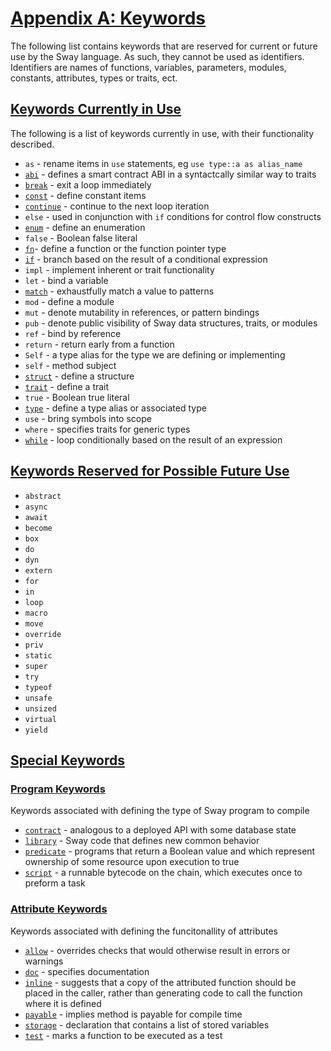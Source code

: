 # [Appendix A: Keywords](#appendix-a-keywords)

The following list contains keywords that are reserved for current or
future use by the Sway language. As such, they cannot be used as
identifiers. Identifiers are names of functions, variables,
parameters, modules, constants, attributes, types or
traits, ect.

## [Keywords Currently in Use](#keywords-currently-in-use)

The following is a list of keywords currently in use, with their
functionality described.

- `as` - rename items in `use` statements, eg `use type::a as alias_name`
- [`abi`](https://fuellabs.github.io/sway/master/book/sway-program-types/smart_contracts.html#the-abi-declaration) - defines a smart contract ABI in a syntactcally similar way to traits
- [`break`](https://fuellabs.github.io/sway/v0.44.0/book/basics/control_flow.html#break-and-continue) - exit a loop immediately
- [`const`](https://fuellabs.github.io/sway/v0.44.0/book/basics/constants.html) - define constant items
- [`continue`](https://fuellabs.github.io/sway/v0.44.0/book/basics/control_flow.html#break-and-continue) - continue to the next loop iteration
- `else` - used in conjunction with `if` conditions for control flow constructs
- [`enum`](https://fuellabs.github.io/sway/v0.44.0/book/basics/structs_tuples_and_enums.html#enums) - define an enumeration
- `false` - Boolean false literal
- [`fn`](https://fuellabs.github.io/sway/master/book/basics/functions.html)- define a function or the function pointer type
- [`if`](https://fuellabs.github.io/sway/v0.44.0/book/basics/control_flow.html#if-expressions) - branch based on the result of a conditional expression
- `impl` - implement inherent or trait functionality
- `let` - bind a variable
- [`match`](https://fuellabs.github.io/sway/v0.44.0/book/basics/control_flow.html#match-expressions) - exhaustfully match a value to patterns
- `mod` - define a module
- `mut` - denote mutability in references, or pattern bindings
- `pub` - denote public visibility of Sway data structures, traits, or modules
- `ref` - bind by reference
- `return` - return early from a function
- `Self` - a type alias for the type we are defining or implementing
- `self` - method subject
- [`struct`](https://fuellabs.github.io/sway/v0.44.0/book/basics/structs_tuples_and_enums.html#structs) - define a structure
- [`trait`](https://fuellabs.github.io/sway/master/book/advanced/traits.html#declaring-a-trait) - define a trait
- `true` - Boolean true literal
- [`type`](https://fuellabs.github.io/sway/master/book/advanced/advanced_types.html?search=#creating-type-synonyms-with-type-aliases) - define a type alias or associated type
- `use` - bring symbols into scope
- `where` - specifies traits for generic types
- [`while`](https://fuellabs.github.io/sway/v0.44.0/book/basics/control_flow.html#while) - loop conditionally based on the result of an expression

## [Keywords Reserved for Possible Future Use](#keywords-reserved-for-possible-future-use)

- `abstract`
- `async`
- `await`
- `become`
- `box`
- `do`
- `dyn`
- `extern`
- `for`
- `in`
- `loop`
- `macro`
- `move`
- `override`
- `priv`
- `static`
- `super`
- `try`
- `typeof`
- `unsafe`
- `unsized`
- `virtual`
- `yield`

## [Special Keywords](#special-keywords)

### [Program Keywords](#program-keywords)

Keywords associated with defining the type of Sway program to compile

- [`contract`](https://fuellabs.github.io/sway/master/book/sway-program-types/smart_contracts.html) - analogous to a deployed API with some database state
- [`library`](https://fuellabs.github.io/sway/master/book/sway-program-types/libraries.html) - Sway code that defines new common behavior
- [`predicate`](https://fuellabs.github.io/sway/master/book/sway-program-types/predicates.html) - programs that return a Boolean value and which represent ownership of some resource upon execution to true
- [`script`](https://fuellabs.github.io/sway/master/book/sway-program-types/scripts.html) - a runnable bytecode on the chain, which executes once to preform a task

### [Attribute Keywords](#attribute-keywords)

Keywords associated with defining the funcitonallity of attributes

- [`allow`](https://fuellabs.github.io/sway/master/book/reference/attributes.html#allow) - overrides checks that would otherwise result in errors or warnings
- [`doc`](https://fuellabs.github.io/sway/master/book/reference/attributes.html#doc) - specifies documentation
- [`inline`](https://fuellabs.github.io/sway/master/book/reference/attributes.html#inline) - suggests that a copy of the attributed function should be placed in the caller, rather than generating code to call the function where it is defined
- [`payable`](https://fuellabs.github.io/sway/master/book/reference/attributes.html#payable) - implies method is payable for compile time
- [`storage`](https://fuellabs.github.io/sway/master/book/reference/attributes.html#storage) - declaration that contains a list of stored variables
- [`test`](https://fuellabs.github.io/sway/master/book/reference/attributes.html#test) - marks a function to be executed as a test
